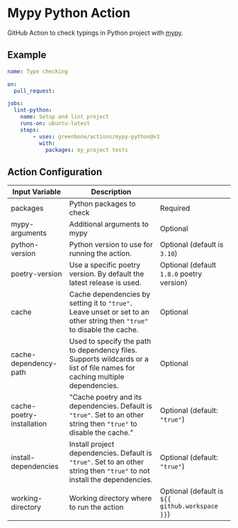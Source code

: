 # Mypy Python Action

GitHub Action to check typings in Python project with [mypy].

## Example

```yml
name: Type checking

on:
  pull_request:

jobs:
  lint-python:
    name: Setup and lint project
    runs-on: ubuntu-latest
    steps:
        - uses: greenbone/actions/mypy-python@v3
          with:
            packages: my_project tests
```

## Action Configuration

|Input Variable|Description| |
|--------------|-----------|-|
| packages | Python packages to check | Required |
| mypy-arguments | Additional arguments to mypy | Optional |
| python-version | Python version to use for running the action. | Optional (default is `3.10`) |
| poetry-version | Use a specific poetry version. By default the latest release is used. | Optional (default `1.8.0` poetry version) |
| cache | Cache dependencies by setting it to `"true"`. Leave unset or set to an other string then `"true"` to disable the cache. | Optional |
| cache-dependency-path | Used to specify the path to dependency files. Supports wildcards or a list of file names for caching multiple dependencies. | Optional |
| cache-poetry-installation | "Cache poetry and its dependencies. Default is `"true"`. Set to an other string then `"true"` to disable the cache." | Optional (default: `"true"`) |
| install-dependencies | Install project dependencies. Default is `"true"`. Set to an other string then `"true"` to not install the dependencies. | Optional (default: `"true"`) |
| working-directory | Working directory where to run the action | Optional (default is `${{ github.workspace }}`) |

[mypy]: https://mypy.readthedocs.io/en/stable/
